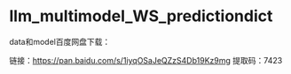 # llm_multimodel_WS_predictiondict


data和model百度网盘下载：

链接：https://pan.baidu.com/s/1iyqOSaJeQZzS4Db19Kz9mg 
提取码：7423 


